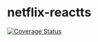 # netflix-reactts
 
[![Coverage Status](https://coveralls.io/repos/github/girryarohan/netflix-reactts/badge.svg?branch=main)](https://coveralls.io/github/girryarohan/netflix-reactts?branch=main)
